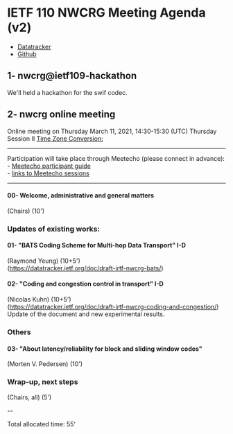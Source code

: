 # IETF 110 NWCRG Meeting Agenda (v2)

* [Datatracker](https://datatracker.ietf.org/rg/nwcrg/) 
* [Github](https://github.com/irtf-nwcrg/rg-materials/)


## 1- nwcrg@ietf109-hackathon

We'll held a hackathon for the swif codec.

## 2- nwcrg online meeting

Online meeting on Thursday March 11, 2021, 14:30-15:30 (UTC) Thursday Session II 
[Time Zone Conversion:](https://www.timeanddate.com/worldclock/fixedtime.html?iso=20210311T1430)

------------------

Participation will take place through Meetecho (please connect in advance):    
    - [Meetecho participant guide](https://www.ietf.org/how/meetings/110/session-participant-guide/)    
    - [links to Meetecho sessions](https://datatracker.ietf.org/meeting/110/agenda)

------------------

#### 00- Welcome, administrative and general matters
(Chairs) (10')

### Updates of existing works:    

#### 01- "BATS Coding Scheme for Multi-hop Data Transport" I-D
(Raymond Yeung) (10+5')     
(https://datatracker.ietf.org/doc/draft-irtf-nwcrg-bats/)

#### 02- "Coding and congestion control in transport" I-D
(Nicolas Kuhn) (10+5')     
(https://datatracker.ietf.org/doc/draft-irtf-nwcrg-coding-and-congestion/)    
Update of the document and new experimental results.

### Others

#### 03- "About latency/reliability for block and sliding window codes" 
(Morten V. Pedersen) (10')

### Wrap-up, next steps
(Chairs, all) (5')


--    

Total allocated time: 55'

